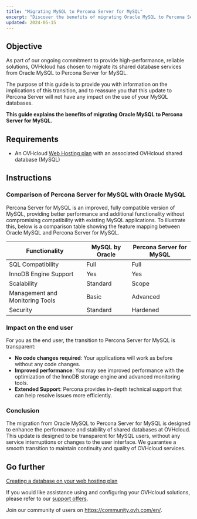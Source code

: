```yaml
---
title: "Migrating MySQL to Percona Server for MySQL"
excerpt: "Discover the benefits of migrating Oracle MySQL to Percona Server for MySQL"
updated: 2024-05-15
---
```


## Objective

As part of our ongoing commitment to provide high-performance, reliable solutions, OVHcloud has chosen to migrate its shared database services from Oracle MySQL to Percona Server for MySQL.

The purpose of this guide is to provide you with information on the implications of this transition, and to reassure you that this update to Percona Server will not have any impact on the use of your MySQL databases.

**This guide explains the benefits of migrating Oracle MySQL to Percona Server for MySQL.**

## Requirements

- An OVHcloud [Web Hosting plan](/links/web/hosting) with an associated OVHcloud shared database (MySQL)

## Instructions

### Comparison of Percona Server for MySQL with Oracle MySQL

Percona Server for MySQL is an improved, fully compatible version of MySQL, providing better performance and additional functionality without compromising compatibility with existing MySQL applications. To illustrate this, below is a comparison table showing the feature mapping between Oracle MySQL and Percona Server for MySQL.

|Functionality|MySQL by Oracle|Percona Server for MySQL|
|---|---|---|
|SQL Compatibility|Full|Full|
|InnoDB Engine Support|Yes|Yes|
|Scalability|Standard|Scope|
|Management and Monitoring Tools|Basic|Advanced|
|Security|Standard|Hardened|

### Impact on the end user

For you as the end user, the transition to Percona Server for MySQL is transparent:

- **No code changes required**: Your applications will work as before without any code changes.
- **Improved performance**: You may see improved performance with the optimization of the InnoDB storage engine and advanced monitoring tools.
- **Extended Support**: Percona provides in-depth technical support that can help resolve issues more efficiently.

### Conclusion

The migration from Oracle MySQL to Percona Server for MySQL is designed to enhance the performance and stability of shared databases at OVHcloud. This update is designed to be transparent for MySQL users, without any service interruptions or changes to the user interface. We guarantee a smooth transition to maintain continuity and quality of OVHcloud services.

## Go further

[Creating a database on your web hosting plan](/pages/web_cloud/web_hosting/sql_create_database)

If you would like assistance using and configuring your OVHcloud solutions, please refer to our [support offers](/links/support).

Join our community of users on <https://community.ovh.com/en/>.
